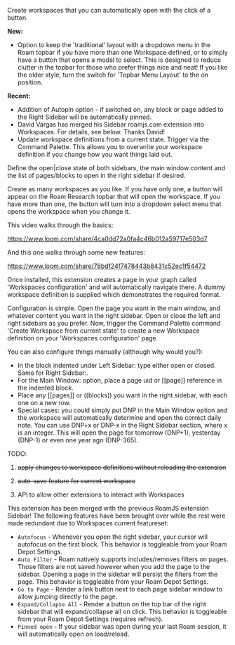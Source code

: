 Create workspaces that you can automatically open with the click of a button.

**New:**
- Option to keep the 'traditional' layout with a dropdown menu in the Roam topbar if you have more than one Workspace defined, or to simply have a button that opens a modal to select. This is designed to reduce clutter in the topbar for those who prefer things nice and neat! If you like the older style, turn the switch for 'Topbar Menu Layout' to the on position.

**Recent:**
- Addition of Autopin option - if switched on, any block or page added to the Right Sidebar will be automatically pinned.
- David Vargas has merged his Sidebar roamjs.com extension into Workspaces. For details, see below. Thanks David!
- Update workspace definitions from a current state. Trigger via the Command Palette. This allows you to overwrite your workspace definition if you change how you want things laid out.

Define the open|close state of both sidebars, the main window content and the list of pages/blocks to open in the right sidebar if desired.

Create as many workspaces as you like. If you have only one, a button will appear on the Roam Research topbar that will open the workspace. If you have more than one, the button will turn into a dropdown select menu that opens the workspace when you change it.

This video walks through the basics:

https://www.loom.com/share/4ca0dd72a0fa4c46b012a59717e503d7

And this one walks through some new features:

https://www.loom.com/share/78bdf24f7478443b8431c52ec1f54472

Once installed, this extension creates a page in your graph called 'Workspaces configuration' and will automatically navigate there. A dummy workspace definition is supplied which demonstrates the required format.

Configuration is simple. Open the page you want in the main window, and whatever content you want in the right sidebar. Open or close the left and right sidebars as you prefer. Now, trigger the Command Palette command 'Create Workspace from current state' to create a new Workspace definition on your 'Workspaces configuration' page.

You can also configure things manually (although why would you?):
- In the block indented under Left Sidebar: type either open or closed. Same for Right Sidebar:.
- For the Main Window: option, place a page uid or [[page]] reference in the indented block.
- Place any [[pages]] or ((blocks)) you want in the right sidebar, with each one on a new row.
- Special cases: you could simply put DNP in the Main Window option and the workspace will automatically determine and open the correct daily note. You can use DNP+x or DNP-x in the Right Sidebar section, where x is an integer. This will open the page for tomorrow (DNP+1), yesterday (DNP-1) or even one year ago (DNP-365).

TODO:

1. ~~apply changes to workspace definitions without reloading the extension~~

2. ~~auto-save feature for current workspace~~

3. API to allow other extensions to interact with Workspaces

This extension has been merged with the previous RoamJS extension Sidebar! The following features have been brought over while the rest were made redundant due to Workspaces current featureset:
- `Autofocus` - Whenever you open the right sidebar, your cursor will autofocus on the first block. This behavior is toggleable from your Roam Depot Settings.
- `Auto Filter` - Roam natively supports includes/removes filters on pages. Those filters are not saved however when you add the page to the sidebar. Opening a page in the sidebar will persist the filters from the page. This behavior is toggleable from your Roam Depot Settings.
- `Go to Page` - Render a link button next to each page sidebar window to allow jumping directly to the page.
- `Expand/Collapse All` - Render a button on the top bar of the right sidebar that will expand/collapse all on click. This behavior is toggleable from your Roam Depot Settings (requires refresh).
- `Pinned open` - If your sidebar was open during your last Roam session, it will automatically open on load/reload.


